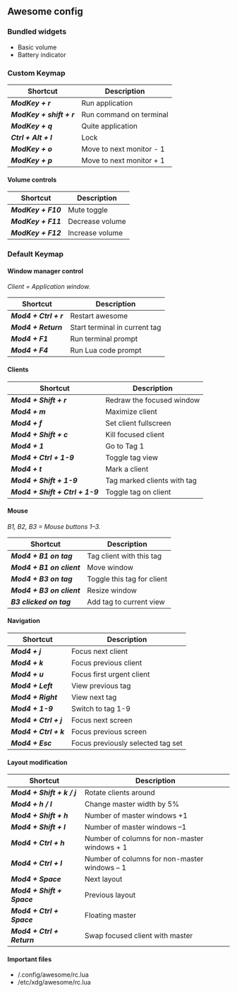 Awesome config
--------------

### Bundled widgets
-  Basic volume
-  Battery indicator

### Custom Keymap

Shortcut | Description
---------|------------
**_ModKey + r_**                |  Run application
**_ModKey + shift + r_**        |  Run command on terminal
**_ModKey + q_**                |  Quite application
**_Ctrl + Alt + l_**            |  Lock
**_ModKey + o_**                |  Move to next monitor - 1
**_ModKey + p_**                |  Move to next monitor + 1

#### Volume controls

Shortcut | Description
---------|------------
**_ModKey + F10_**    | Mute toggle  
**_ModKey + F11_**    | Decrease volume
**_ModKey + F12_**    | Increase volume


### Default Keymap

#### Window manager control
_Client = Application window._

Shortcut | Description
---------|------------
**_Mod4 + Ctrl + r_**             | Restart awesome
**_Mod4 + Return_**               | Start terminal in current tag
**_Mod4 + F1_**                   | Run terminal prompt
**_Mod4 + F4_**                   | Run Lua code prompt


#### Clients

Shortcut | Description
---------|------------
**_Mod4 + Shift + r_**              | Redraw the focused window
**_Mod4 + m_**                      | Maximize client
**_Mod4 + f_**                      | Set client fullscreen
**_Mod4 + Shift + c_**              | Kill focused client
**_Mod4 + 1_**                      | Go to Tag 1
**_Mod4 + Ctrl + 1-9_**             | Toggle tag view
**_Mod4 + t_**                      | Mark a client
**_Mod4 + Shift + 1-9_**            | Tag marked clients with tag
**_Mod4 + Shift + Ctrl + 1-9_**     | Toggle tag on client


#### Mouse

_B1, B2, B3 = Mouse buttons 1–3._

Shortcut | Description
---------|------------
**_Mod4 + B1 on tag_**             | Tag client with this tag
**_Mod4 + B1 on client_**          | Move window
**_Mod4 + B3 on tag_**             | Toggle this tag for client
**_Mod4 + B3 on client_**          | Resize window
**_B3 clicked on tag_**            | Add tag to current view


#### Navigation

Shortcut | Description
---------|------------
**_Mod4 + j_**                     | Focus next client
**_Mod4 + k_**                     | Focus previous client
**_Mod4 + u_**                     | Focus first urgent client
**_Mod4 + Left_**                  | View previous tag
**_Mod4 + Right_**                 | View next tag
**_Mod4 + 1-9_**                   | Switch to tag 1-9
**_Mod4 + Ctrl + j_**              | Focus next screen
**_Mod4 + Ctrl + k_**              | Focus previous screen
**_Mod4 + Esc_**                   | Focus previously selected tag set


#### Layout modification

Shortcut | Description
---------|------------
**_Mod4 + Shift + k / j_**         | Rotate clients around
**_Mod4 + h / l_**                 | Change master width by 5%
**_Mod4 + Shift + h_**             | Number of master windows +1
**_Mod4 + Shift + l_**             | Number of master windows –1
**_Mod4 + Ctrl + h_**              | Number of columns for non-master windows + 1
**_Mod4 + Ctrl + l_**              | Number of columns for non-master windows – 1
**_Mod4 + Space_**                 | Next layout
**_Mod4 + Shift + Space_**         | Previous layout
**_Mod4 + Ctrl + Space_**          | Floating master
**_Mod4 + Ctrl + Return_**         | Swap focused client with master


#### Important files
* /.config/awesome/rc.lua
* /etc/xdg/awesome/rc.lua
